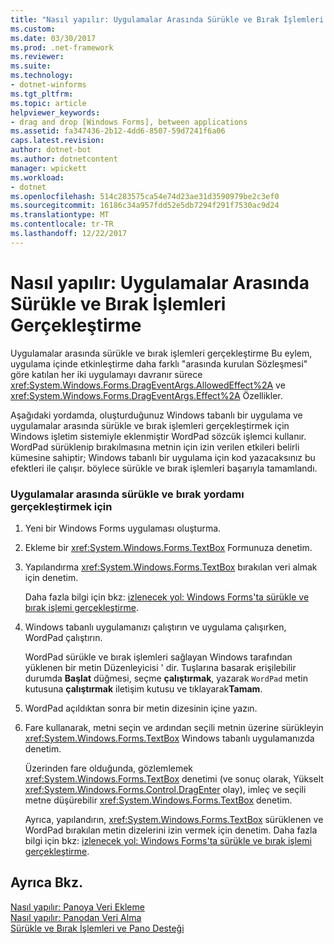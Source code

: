 ```yaml
---
title: "Nasıl yapılır: Uygulamalar Arasında Sürükle ve Bırak İşlemleri Gerçekleştirme"
ms.custom: 
ms.date: 03/30/2017
ms.prod: .net-framework
ms.reviewer: 
ms.suite: 
ms.technology:
- dotnet-winforms
ms.tgt_pltfrm: 
ms.topic: article
helpviewer_keywords:
- drag and drop [Windows Forms], between applications
ms.assetid: fa347436-2b12-4dd6-8507-59d7241f6a06
caps.latest.revision: 
author: dotnet-bot
ms.author: dotnetcontent
manager: wpickett
ms.workload:
- dotnet
ms.openlocfilehash: 514c283575ca54e74d23ae31d3590979be2c3ef0
ms.sourcegitcommit: 16186c34a957fdd52e5db7294f291f7530ac9d24
ms.translationtype: MT
ms.contentlocale: tr-TR
ms.lasthandoff: 12/22/2017
---
```

# <a name="how-to-perform-drag-and-drop-operations-between-applications"></a>Nasıl yapılır: Uygulamalar Arasında Sürükle ve Bırak İşlemleri Gerçekleştirme
Uygulamalar arasında sürükle ve bırak işlemleri gerçekleştirme Bu eylem, uygulama içinde etkinleştirme daha farklı "arasında kurulan Sözleşmesi" göre katılan her iki uygulamayı davranır sürece <xref:System.Windows.Forms.DragEventArgs.AllowedEffect%2A> ve <xref:System.Windows.Forms.DragEventArgs.Effect%2A> Özellikler.  
  
 Aşağıdaki yordamda, oluşturduğunuz Windows tabanlı bir uygulama ve uygulamalar arasında sürükle ve bırak işlemleri gerçekleştirmek için Windows işletim sistemiyle eklenmiştir WordPad sözcük işlemci kullanır. WordPad sürüklenip bırakılmasına metnin için izin verilen etkileri belirli kümesine sahiptir; Windows tabanlı bir uygulama için kod yazacaksınız bu efektleri ile çalışır. böylece sürükle ve bırak işlemleri başarıyla tamamlandı.  
  
### <a name="to-perform-a-drag-and-drop-procedure-between-applications"></a>Uygulamalar arasında sürükle ve bırak yordamı gerçekleştirmek için  
  
1.  Yeni bir Windows Forms uygulaması oluşturma.  
  
2.  Ekleme bir <xref:System.Windows.Forms.TextBox> Formunuza denetim.  
  
3.  Yapılandırma <xref:System.Windows.Forms.TextBox> bırakılan veri almak için denetim.  
  
     Daha fazla bilgi için bkz: [izlenecek yol: Windows Forms'ta sürükle ve bırak işlemi gerçekleştirme](../../../../docs/framework/winforms/advanced/walkthrough-performing-a-drag-and-drop-operation-in-windows-forms.md).  
  
4.  Windows tabanlı uygulamanızı çalıştırın ve uygulama çalışırken, WordPad çalıştırın.  
  
     WordPad sürükle ve bırak işlemleri sağlayan Windows tarafından yüklenen bir metin Düzenleyicisi ' dir. Tuşlarına basarak erişilebilir durumda **Başlat** düğmesi, seçme **çalıştırmak**, yazarak `WordPad` metin kutusuna **çalıştırmak** iletişim kutusu ve tıklayarak**Tamam**.  
  
5.  WordPad açıldıktan sonra bir metin dizesinin içine yazın.  
  
6.  Fare kullanarak, metni seçin ve ardından seçili metnin üzerine sürükleyin <xref:System.Windows.Forms.TextBox> Windows tabanlı uygulamanızda denetim.  
  
     Üzerinden fare olduğunda, gözlemlemek <xref:System.Windows.Forms.TextBox> denetimi (ve sonuç olarak, Yükselt <xref:System.Windows.Forms.Control.DragEnter> olay), imleç ve seçili metne düşürebilir <xref:System.Windows.Forms.TextBox> denetim.  
  
     Ayrıca, yapılandırın, <xref:System.Windows.Forms.TextBox> sürüklenen ve WordPad bırakılan metin dizelerini izin vermek için denetim. Daha fazla bilgi için bkz: [izlenecek yol: Windows Forms'ta sürükle ve bırak işlemi gerçekleştirme](../../../../docs/framework/winforms/advanced/walkthrough-performing-a-drag-and-drop-operation-in-windows-forms.md).  
  
## <a name="see-also"></a>Ayrıca Bkz.  
 [Nasıl yapılır: Panoya Veri Ekleme](../../../../docs/framework/winforms/advanced/how-to-add-data-to-the-clipboard.md)  
 [Nasıl yapılır: Panodan Veri Alma](../../../../docs/framework/winforms/advanced/how-to-retrieve-data-from-the-clipboard.md)  
 [Sürükle ve Bırak İşlemleri ve Pano Desteği](../../../../docs/framework/winforms/advanced/drag-and-drop-operations-and-clipboard-support.md)
